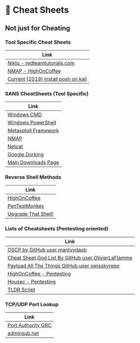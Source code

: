 # :page_with_curl: Cheat Sheets

## Not just for Cheating

### Tool Specific Cheat Sheets

Link |
-|
[Nikto - redteamtutorials.com](https://redteamtutorials.com/2018/10/24/nikto-cheatsheet/)|
[NMAP - HighOnCoffee](https://highon.coffee/blog/nmap-cheat-sheet/)|
[Current (2019) Install posh on kali](https://docs.microsoft.com/en-us/powershell/scripting/install/installing-powershell-core-on-linux?view=powershell-6)|

### SANS CheatSheets (Tool Specific)

Link |
-|
[Windows CMD](https://www.sans.org/security-resources/sec560/windows_command_line_sheet_v1.pdf)|
[Windows PowerShell](https://blogs.sans.org/pen-testing/files/2016/05/PowerShellCheatSheet_v41.pdf)|
[Metasploit Framework](https://www.sans.org/security-resources/sec560/misc_tools_sheet_v1.pdf)|
[NMAP](https://blogs.sans.org/pen-testing/files/2013/10/NmapCheatSheetv1.1.pdf)|
[Netcat](https://www.sans.org/security-resources/sec560/netcat_cheat_sheet_v1.pdf)|
[Google Dorking](https://www.sans.org/security-resources/GoogleCheatSheet.pdf)|
[Main Downloads Page](https://pen-testing.sans.org/resources/downloads)|

### Reverse Shell Methods

Link|
-|
[HighOnCoffee](https://highon.coffee/blog/reverse-shell-cheat-sheet/)|
[PenTestMonkey](http://pentestmonkey.net/cheat-sheet/shells/reverse-shell-cheat-sheet)|
[Upgrade That Shell!](https://blog.ropnop.com/upgrading-simple-shells-to-fully-interactive-ttys/)|
### Lists of Cheatsheets (Pentesting oriented)

Link |
-|
[OSCP by GitHub user mantvydasb](https://github.com/mantvydasb/Offensive-Security-OSCP-Cheatsheets)|
[Cheat Sheet God List By GitHub user OlivierLaFlamme](https://github.com/OlivierLaflamme/Cheatsheet-God)|
[Payload All The Things GitHub user swisskyrepo](https://github.com/swisskyrepo/PayloadsAllTheThings)|
[HighOnCoffee - Pentesting](https://highon.coffee/blog/penetration-testing-tools-cheat-sheet/)|
[Housec - Pentesting](https://hausec.com/pentesting-cheatsheet/)|
[TLDR Script](https://tldr.sh/)|

### TCP/UDP Port Lookup

Link|
-|
[Port Authority GRC](https://www.grc.com/PortDataHelp.htm)|
[adminsub.net](https://www.adminsub.net/tcp-udp-port-finder)|
